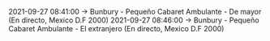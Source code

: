 2021-09-27 08:41:00 -> Bunbury - Pequeño Cabaret Ambulante - De mayor (En directo, Mexico D.F 2000)
2021-09-27 08:46:00 -> Bunbury - Pequeño Cabaret Ambulante - El extranjero (En directo, Mexico D.F 2000)
